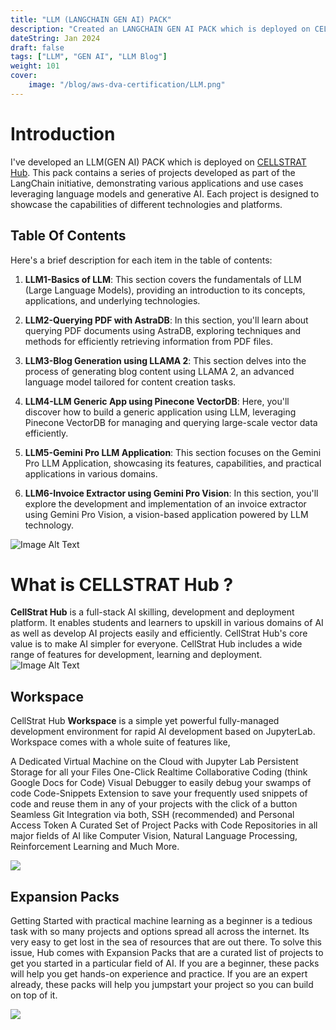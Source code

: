 ```yaml
---
title: "LLM (LANGCHAIN GEN AI) PACK"
description: "Created an LANGCHAIN GEN AI PACK which is deployed on CELLSTRAT Hub"
dateString: Jan 2024
draft: false
tags: ["LLM", "GEN AI", "LLM Blog"]
weight: 101
cover:
    image: "/blog/aws-dva-certification/LLM.png"
---
```


<!-- # Credentials
### 🔗 [Certificate](https://drive.google.com/file/d/1VhFPfb1cc7ORFVqFetCvpiGLPE96ofg4/view?usp=sharing)

### 🔗 [Credly Badge](https://www.credly.com/badges/b08022fe-627a-4b78-8647-b42955f50767/public_url)

### 🎬 [YouTube Video](https://youtu.be/x88k9fuEDuE) -->

# Introduction
I've developed an LLM(GEN AI) PACK which is deployed on [CELLSTRAT Hub](https://console.cellstrathub.com/packs/langchain-gen-ai). This pack contains a series of projects developed as part of the LangChain initiative, demonstrating various applications and use cases leveraging language models and generative AI. Each project is designed to showcase the capabilities of different technologies and platforms.

## Table Of Contents

Here's a brief description for each item in the table of contents:

1. **LLM1-Basics of LLM**: This section covers the fundamentals of LLM (Large Language Models), providing an introduction to its concepts, applications, and underlying technologies.

2. **LLM2-Querying PDF with AstraDB**: In this section, you'll learn about querying PDF documents using AstraDB, exploring techniques and methods for efficiently retrieving information from PDF files.

3. **LLM3-Blog Generation using LLAMA 2**: This section delves into the process of generating blog content using LLAMA 2, an advanced language model tailored for content creation tasks.

4. **LLM4-LLM Generic App using Pinecone VectorDB**: Here, you'll discover how to build a generic application using LLM, leveraging Pinecone VectorDB for managing and querying large-scale vector data efficiently.

5. **LLM5-Gemini Pro LLM Application**: This section focuses on the Gemini Pro LLM Application, showcasing its features, capabilities, and practical applications in various domains.

6. **LLM6-Invoice Extractor using Gemini Pro Vision**: In this section, you'll explore the development and implementation of an invoice extractor using Gemini Pro Vision, a vision-based application powered by LLM technology.

![Image Alt Text](/blog/aws-saa-certification/Expansion.png)



# What is CELLSTRAT Hub ?
**CellStrat Hub** is a full-stack AI skilling, development and deployment platform. It enables students and learners to upskill in various domains of AI as well as develop AI projects easily and efficiently. CellStrat Hub's core value is to make AI simpler for everyone. CellStrat Hub includes a wide range of features for development, learning and deployment.
![Image Alt Text](/blog/aws-dva-certification/CellStart.png)



## Workspace
CellStrat Hub **Workspace** is a simple yet powerful fully-managed development environment for rapid AI development based on JupyterLab. Workspace comes with a whole suite of features like,

A Dedicated Virtual Machine on the Cloud with Jupyter Lab
Persistent Storage for all your Files
One-Click Realtime Collaborative Coding (think Google Docs for Code)
Visual Debugger to easily debug your swamps of code
Code-Snippets Extension to save your frequently used snippets of code and reuse them in any of your projects with the click of a button
Seamless Git Integration via both, SSH (recommended) and Personal Access Token
A Curated Set of Project Packs with Code Repositories in all major fields of AI like Computer Vision, Natural Language Processing, Reinforcement Learning and Much More.

![](/blog/aws-dva-certification/Workspace.png)

## Expansion Packs
Getting Started with practical machine learning as a beginner is a tedious task with so many projects and options spread all across the internet. Its very easy to get lost in the sea of resources that are out there. To solve this issue, Hub comes with Expansion Packs that are a curated list of projects to get you started in a particular field of AI. If you are a beginner, these packs will help you get hands-on experience and practice. If you are an expert already, these packs will help you jumpstart your project so you can build on top of it.

![](/blog/aws-dva-certification/EPack.png)
